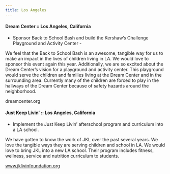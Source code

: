 ```yaml
---
title: Los Angeles
---
```


#### Dream Center :: Los Angeles, California

- Sponsor Back to School Bash and build the Kershaw’s Challenge Playground and Activity Center -

We feel that the Back to School Bash is an awesome, tangible way for us to make an impact in the lives of children living in LA. We would love to sponsor this event again this year. Additionally, we are so excited about the Dream Center’s vision for a playground and activity center. This playground would serve the children and families living at the Dream Center and in the surrounding area. Currently many of the children are forced to play in the hallways of the Dream Center because of safety hazards around the neighborhood.

dreamcenter.org

#### Just Keep Livin’ :: Los Angeles, California

- Implement the Just Keep Livin’ afterschool program and curriculum into a LA school.

We have gotten to know the work of JKL over the past several years. We love the tangible ways they are serving children and school in LA. We would love to bring JKL into a new LA school. Their program includes fitness, wellness, service and nutrition curriculum to students.

www.jklivinfoundation.org